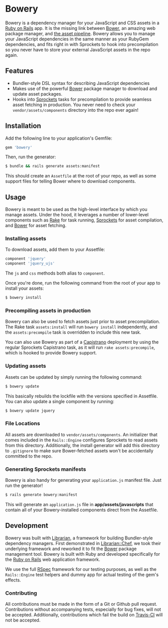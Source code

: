 # Bowery

Bowery is a dependency manager for your JavaScript and CSS assets in a
[Ruby on Rails][rails] app. It is the missing link between
[Bower][bower], an amazing web package manager, and [the asset
pipeline][sprockets]. Bowery allows you to manage your JavaScript
dependencies in the same manner as your RubyGem dependencies, and fits
right in with Sprockets to hook into precompilation so you never have to
store your external JavaScript assets in the repo again.

## Features

- Bundler-style DSL syntax for describing JavaScript dependencies
- Makes use of the powerful [Bower][bower] package manager to download
  and update asset packages.
- Hooks into [Sprockets][sprockets] tasks for precompilation to
  provide seamless asset fetching in production. You never need to check
  your `vendor/assets/components` directory into the repo ever again!

## Installation

Add the following line to your application's Gemfile:

```ruby
gem 'bowery'
```

Then, run the generator:

```bash
$ bundle && rails generate assets:manifest
```

This should create an `Assetfile` at the root of your repo, as well as
some support files for telling Bower where to download components.

## Usage

Bowery is meant to be used as the high-level interface by which you
manage assets. Under the hood, it leverages a number of lower-level
components such as [Rake][rake] for task running, [Sprockets][sprockets]
for asset compilation, and [Bower][bower] for asset fetching.

### Installing assets

To download assets, add them to your Assetfile:

```ruby
component 'jquery'
component 'jquery_ujs'
```

The `js` and `css` methods both alias to `component`.

Once you're done, run the following command from the root of your app to
install your assets:

```bash
$ bowery install
```

### Precompiling assets in production

Bowery can also be used to fetch assets just prior to asset
precompilation. The Rake task `assets:install` will run `bowery
install` independently, and the `assets:precompile` task is overridden
to include this new task.

You can also use Bowery as part of a [Capistrano][cap] deployment by using the
regular Sprockets Capistrano task, as it will run `rake
assets:precompile`, which is hooked to provide Bowery support.

### Updating assets

Assets can be updated by simply running the following command:

```bash
$ bowery update
```

This basically rebuilds the lockfile with the versions specified in
Assetfile. You can also update a single component by running:

```bash
$ bowery update jquery
```

### File Locations

All assets are downloaded to `vendor/assets/components`. An initializer
that comes included in the `Rails::Engine` configures Sprockets to read
assets from this directory. Additionally, the install generator will add
this directory to `.gitignore` to make sure Bower-fetched assets won't
be accidentally committed to the repo.

### Generating Sprockets manifests

Bowery is also handy for generating your `application.js` manifest file.
Just run the generator!

```bash
$ rails generate bowery:manifest
```

This will generate an `application.js` file in
**app/assets/javascripts** that contain all of your Bowery-installed
components direct from the Assetfile.

## Development

Bowery was built with [Librarian][librarian], a framework for building
Bundler-style dependency managers. First demonstrated in
[Librarian::Chef][librarian-chef], we took their underlying framework
and reworked it to fit the [Bower][bower] package management tool.
Bowery is built with Ruby and developed specifically for the [Ruby on
Rails][rails] web application framework.

We use the full [RSpec][rspec] framework for our testing purposes, as
well as the `Rails::Engine` test helpers and dummy app for actual
testing of the gem's effects.

### Contributing

All contributions must be made in the form of a Git or Github pull
request. Contributions without accompanying tests, especially for bug
fixes, will not be accepted. Additionally, contributions which fail the
build on [Travis-CI][travis] will not be accepted.

[bower]: http://twitter.github.io/bower
[rails]: http://rubyonrails.org
[sprockets]: http://github.com/sstephenson/sprockets
[rake]: http://rake.rubyforge.org
[librarian]: http://github.com/applicationsonline/librarian
[librarian-chef]: http://github.com/applicationsonline/librarian-chef
[rspec]: http://rspec.com
[travis]: http://travis-ci.org
[cap]: http://capify.org
